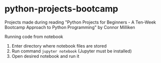 # python-projects-bootcamp
Projects made during reading "Python Projects for Beginners - A Ten-Week Bootcamp Approach to Python Programming" by Connor Milliken

Running code from notebook
1. Enter directory where notebook files are stored
2. Run command `jupyter notebook` (Jupyter must be installed)
3. Open desired notebook and run it
